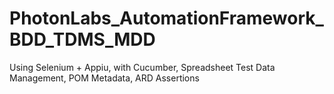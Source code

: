 # PhotonLabs_AutomationFramework_BDD_TDMS_MDD
Using Selenium + Appiu, with Cucumber, Spreadsheet Test Data Management, POM Metadata, ARD Assertions
